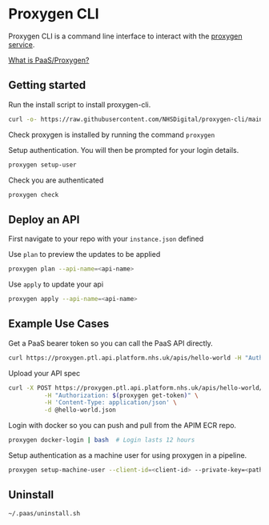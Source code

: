 # Proxygen CLI
Proxygen CLI is a command line interface to interact with the [proxygen service](https://proxygen.ptl.api.platform.nhs.uk/docs).

[What is PaaS/Proxygen?](https://nhsd-confluence.digital.nhs.uk/display/APM/Platform+as+a+service+-+PaaS)

## Getting started

Run the install script to install proxygen-cli.
```bash
curl -o- https://raw.githubusercontent.com/NHSDigital/proxygen-cli/main/install.sh | bash
```

Check proxygen is installed by running the command ```proxygen```

Setup authentication. You will then be prompted for your login details.
```bash
proxygen setup-user
```

Check you are authenticated
```bash
proxygen check
```

## Deploy an API
First navigate to your repo with your `instance.json` defined

Use ```plan``` to preview the updates to be applied
```bash
proxygen plan --api-name=<api-name> 
```

Use ```apply``` to update your api
```bash
proxygen apply --api-name=<api-name> 
```

## Example Use Cases
Get a PaaS bearer token so you can call the PaaS API directly.
```bash
curl https://proxygen.ptl.api.platform.nhs.uk/apis/hello-world -H "Authorization: $(proxygen get-token)"
```

Upload your API spec
```bash
curl -X POST https://proxygen.ptl.api.platform.nhs.uk/apis/hello-world/spec \
          -H "Authorization: $(proxygen get-token)" \
          -H 'Content-Type: application/json' \
          -d @hello-world.json
```

Login with docker so you can push and pull from the APIM ECR repo.
```bash
proxygen docker-login | bash  # Login lasts 12 hours
```

Setup authentication as a machine user for using proxygen in a pipeline.
```bash
proxygen setup-machine-user --client-id=<client-id> --private-key=<pathtofile>
```

## Uninstall
```bash
~/.paas/uninstall.sh
```
